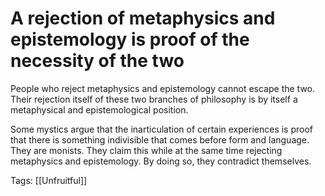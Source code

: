# A rejection of metaphysics and epistemology is proof of the necessity of the two

People who reject metaphysics and epistemology cannot escape the two. Their rejection itself of these two branches of philosophy is by itself a metaphysical and epistemological position.

Some mystics argue that the inarticulation of certain experiences is proof that there is something indivisible that comes before form and language. They are monists. They claim this while at the same time rejecting metaphysics and epistemology. By doing so, they contradict themselves.

Tags: [[Unfruitful]]

